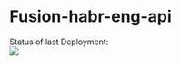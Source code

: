 # Fusion-habr-eng-api
Status of last Deployment:<br>
<img src="https://github.com/Coolenov/Fusion-api/actions/workflows/main.yml/badge.svg"><br>
